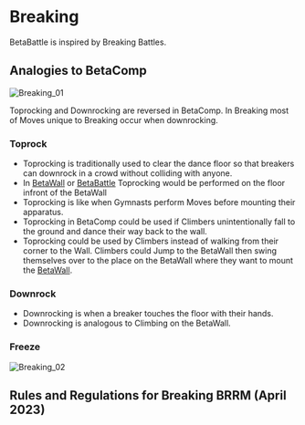 # Breaking

BetaBattle is inspired by Breaking Battles.

## Analogies to BetaComp

![Breaking_01](/Breaking_01.png)

Toprocking and Downrocking are reversed in BetaComp. In Breaking most of Moves unique to Breaking occur when downrocking.

### Toprock
- Toprocking is traditionally used to clear the dance floor so that breakers can downrock in a crowd without colliding with anyone.
- In [BetaWall](/reference/CompType/BetaWall) or [BetaBattle](/reference/CompType/BetaBattle) Toprocking would be performed on the floor infront of the BetaWall
- Toprocking is like when Gymnasts perform Moves before mounting their apparatus.
- Toprocking in BetaComp could be used if Climbers unintentionally fall to the ground and dance their way back to the wall.
- Toprocking could be used by Climbers instead of walking from their corner to the Wall. Climbers could Jump to the BetaWall then swing themselves over to the place on the BetaWall where they want to mount the [BetaWall](/reference/CompType/BetaWall).  

### Downrock 
- Downrocking is when a breaker touches the floor with their hands.
- Downrocking is analogous to Climbing on the BetaWall.

### Freeze
![Breaking_02](/Breaking_02.png)


## Rules and Regulations for Breaking BRRM (April 2023)

